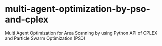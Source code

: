 # multi-agent-optimization-by-pso-and-cplex
Multi Agent Optimization for Area Scanning by using Python API of CPLEX and Particle Swarm Optimization (PSO)
